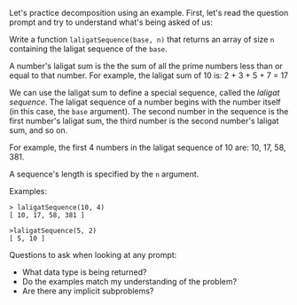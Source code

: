Let's practice decomposition using an example. First, let's read the question prompt and try to understand what's being asked of us:

Write a function `laligatSequence(base, n)` that returns an array of size `n` containing the laligat sequence of the `base`.

A number's laligat sum is the the sum of all the prime numbers less than or equal to that number. For example, the laligat sum of 10 is: 2 + 3 + 5 + 7 = 17

We can use the laligat sum to define a special sequence, called the *laligat sequence*. The laligat sequence of a number begins with the number itself (in this case, the `base` argument). The second number in the sequence is the first number's laligat sum, the third number is the second number's laligat sum, and so on.

For example, the first 4 numbers in the laligat sequence of 10 are: 10, 17, 58, 381.

A sequence's length is specified by the `n` argument.

Examples:
```
> laligatSequence(10, 4)
[ 10, 17, 58, 381 ]

>laligatSequence(5, 2)
[ 5, 10 ]
```

Questions to ask when looking at any prompt:

* What data type is being returned?
* Do the examples match my understanding of the problem?
* Are there any implicit subproblems?
